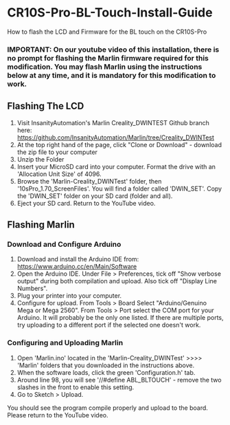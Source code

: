 # CR10S-Pro-BL-Touch-Install-Guide
How to flash the LCD and Firmware for the BL touch on the CR10S-Pro

### IMPORTANT: On our youtube video of this installation, there is no prompt for flashing the Marlin firmware required for this modification. You may flash Marlin using the instructions below at any time, and it is mandatory for this modification to work. 

## Flashing The LCD

1) Visit InsanityAutomation's Marlin Creality_DWINTEST Github branch here: https://github.com/InsanityAutomation/Marlin/tree/Creality_DWINTest
2) At the top right hand of the page, click "Clone or Download" - download the zip file to your computer 
3) Unzip the Folder
4) Insert your MicroSD card into your computer. Format the drive with an 'Allocation Unit Size' of 4096. 
5) Browse the 'Marlin-Creality_DWINTest' folder,  then '10sPro_1.70_ScreenFiles'. You will find a folder called 'DWIN_SET'. Copy the 'DWIN_SET' folder on your SD card (folder and all).
6) Eject your SD card. Return to the YouTube video. 

## Flashing Marlin 

### Download and Configure Arduino 
1) Download and install the Arduino IDE from: https://www.arduino.cc/en/Main/Software
2) Open the Arduino IDE. Under File > Preferences, tick off "Show verbose output" during both compilation and upload.  Also tick off "Display Line Numbers".
3) Plug your printer into your computer.
4) Configure for upload. From Tools > Board Select "Arduino/Genuino Mega or Mega 2560". From Tools > Port select the COM port for your Arduino. It will probably be the only one listed. If there are multiple ports, try uploading to a different port if the selected one doesn't work.

### Configuring and Uploading Marlin

1) Open 'Marlin.ino' located in the 'Marlin-Creality_DWINTest' >>>> 'Marlin' folders that you downloaded in the instructions above. 
2) When the software loads, click the green 'Configuration.h' tab.
3) Around line 98, you will see '//#define ABL_BLTOUCH' - remove the two slashes in the front to enable this setting.
4) Go to Sketch > Upload.

You should see the program compile properly and upload to the board. Please return to the YouTube video. 

